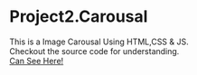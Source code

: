 # Project2.Carousal

This is a Image Carousal Using HTML,CSS & JS.\
Checkout the source code for understanding.\
[Can See Here!](https://github.com/devteja04)
